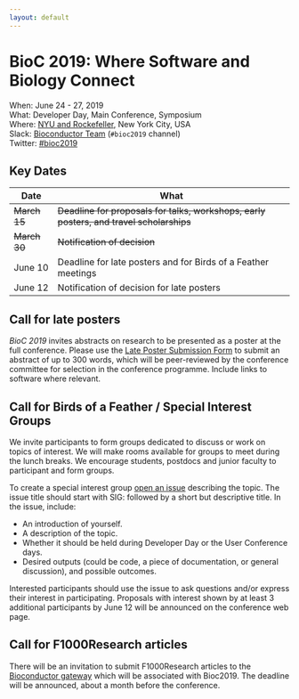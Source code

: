 ```yaml
---
layout: default
---
```

# BioC 2019: Where Software and Biology Connect

When: June 24 - 27, 2019<br />
What: Developer Day, Main Conference, Symposium<br />
Where: [NYU and Rockefeller][venue], New York City, USA<br />
Slack: [Bioconductor Team][] (`#bioc2019` channel)<br />
Twitter: [#bioc2019][tweet]<br />

[tweet]: https://twitter.com/hashtag/bioc2019?f=tweets
[venue]: ./travel-accommodations
[Bioconductor Team]: https://bioc-community.herokuapp.com/

## Key Dates

| Date     | What |
| -------- | -------------------------------------- |
| ~~March 15~~ | ~~Deadline for proposals for talks, workshops, early posters, and travel scholarships~~ |
| ~~March 30~~ |~~Notification of decision~~ |
| June 10  | Deadline for late posters and for Birds of a Feather meetings |
| June 12  | Notification of decision for late posters |

## Call for late posters

_BioC 2019_ invites abstracts on research to be presented as a poster at the
full conference. Please use the [Late Poster Submission Form][] to submit an
abstract of up to 300 words, which will be peer-reviewed by the conference
committee for selection in the conference programme. Include links to software
where relevant.

[Late Poster Submission Form]: https://goo.gl/forms/XG29qYT8YGWJCNQY2

## Call for Birds of a Feather / Special Interest Groups

We invite participants to form groups dedicated to discuss or work on
topics of interest. We will make rooms available for groups to meet
during the lunch breaks. We encourage students, postdocs and junior
faculty to participant and form groups.

To create a special interest group [open an issue][] describing the
topic. The issue title should start with SIG: followed by a short but
descriptive title. In the issue, include:

- An introduction of yourself.
- A description of the topic.
- Whether it should be held during Developer Day
  or the User Conference days.
- Desired outputs (could be code, a piece of documentation, or general
  discussion), and possible outcomes.

Interested participants should use the issue to ask questions and/or
express their interest in participating. Proposals with interest shown
by at least 3 additional participants by June 12 will be announced on
the conference web page.

[open an issue]: https://github.com/Bioconductor/BioC2019/issues

## Call for F1000Research articles 

There will be an invitation to submit F1000Research articles to the
[Bioconductor gateway][] which will be associated with Bioc2019. The
deadline will be announced, about a month before the conference.

[Bioconductor gateway]: https://f1000research.com/gateways/bioconductor


